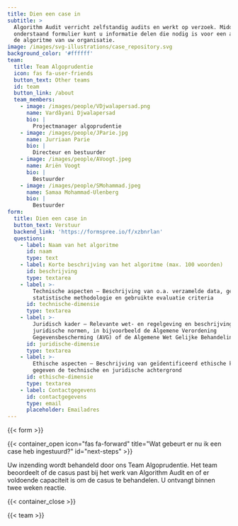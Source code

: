 ```yaml
---
title: Dien een case in
subtitle: >
  Algorithm Audit verricht zelfstandig audits en werkt op verzoek. Middels
  onderstaand formulier kunt u informatie delen die nodig is voor een audit van
  de algoritme van uw organisatie.
image: /images/svg-illustrations/case_repository.svg
background_color: '#ffffff'
team:
  title: Team Algoprudentie
  icon: fas fa-user-friends
  button_text: Other teams
  id: team
  button_link: /about
  team_members:
    - image: /images/people/VDjwalapersad.png
      name: Vardâyani Djwalapersad
      bio: |
        Projectmanager algoprudentie
    - image: /images/people/JParie.jpg
      name: Jurriaan Parie
      bio: |
        Directeur en bestuurder
    - image: /images/people/AVoogt.jpeg
      name: Ariën Voogt
      bio: |
        Bestuurder
    - image: /images/people/SMohammad.jpeg
      name: Samaa Mohammad-Ulenberg
      bio: |
        Bestuurder
form:
  title: Dien een case in
  button_text: Verstuur
  backend_link: 'https://formspree.io/f/xzbnrlan'
  questions:
    - label: Naam van het algoritme
      id: naam
      type: text
    - label: Korte beschrijving van het algoritme (max. 100 woorden)
      id: beschrijving
      type: textarea
    - label: >-
        Technische aspecten – Beschrijving van o.a. verzamelde data, gebruikte
        statistische methodologie en gebruikte evaluatie criteria
      id: technische-dimensie
      type: textarea
    - label: >-
        Juridisch kader – Relevante wet- en regelgeving en beschrijving van open
        juridische normen, in bijvoorbeeld de Algemene Verordening
        Gegevensbescherming (AVG) of de Algemene Wet Gelijke Behandeling (AWGB)
      id: juridische-dimensie
      type: textarea
    - label: >-
        Ethische aspecten – Beschrijving van geïdentificeerd ethische kwesties
        gegeven de technische en juridische achtergrond
      id: ethische-dimensie
      type: textarea
    - label: Contactgegevens
      id: contactgegevens
      type: email
      placeholder: Emailadres
---
```


{{< form >}}

{{< container_open icon="fas fa-forward" title="Wat gebeurt er nu ik een case heb ingestuurd?" id="next-steps" >}}

Uw inzending wordt behandeld door ons Team Algoprudentie. Het team beoordeelt of de casus past bij het werk van Algorithm Audit en of er voldoende capaciteit is om de casus te behandelen. U ontvangt binnen twee weken reactie.

{{< container_close >}}

{{< team >}}
